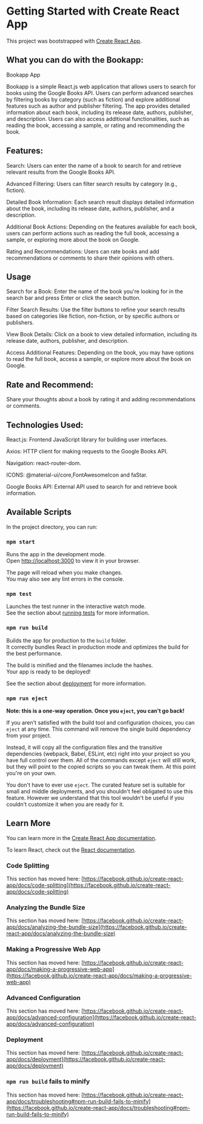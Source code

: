 # Getting Started with Create React App

This project was bootstrapped with [Create React App](https://github.com/facebook/create-react-app).


## What you can do with the Bookapp:
Bookapp App

Bookapp is a simple React.js web application that allows users to search for books using the Google Books API. Users can perform advanced searches by filtering books by category (such as fiction) and explore additional features such as author and publisher filtering. The app provides detailed information about each book, including its release date, authors, publisher, and description. Users can also access additional functionalities, such as reading the book, accessing a sample, or rating and recommending the book.

## Features:
Search: Users can enter the name of a book to search for and retrieve relevant results from the Google Books API.

Advanced Filtering: Users can filter search results by category (e.g., fiction).

Detailed Book Information: Each search result displays detailed information about the book, including its release date, authors, publisher, and a description.

Additional Book Actions: Depending on the features available for each book, users can perform actions such as reading the full book, accessing a sample, or exploring more about the book on Google.

Rating and Recommendations: Users can rate books and add recommendations or comments to share their opinions with others.

## Usage
Search for a Book: Enter the name of the book you're looking for in the search bar and press Enter or click the search button.

Filter Search Results: Use the filter buttons to refine your search results based on categories like fiction, non-fiction, or by specific authors or publishers.

View Book Details: Click on a book to view detailed information, including its release date, authors, publisher, and description.

Access Additional Features: Depending on the book, you may have options to read the full book, access a sample, or explore more about the book on Google.

## Rate and Recommend: 
Share your thoughts about a book by rating it and adding recommendations or comments.

## Technologies Used:
React.js: Frontend JavaScript library for building user interfaces.

Axios: HTTP client for making requests to the Google Books API.

Navigation: react-router-dom.

ICONS: @material-ui/core,FontAwesomeIcon and faStar.

Google Books API: External API used to search for and retrieve book information.

## Available Scripts

In the project directory, you can run:

### `npm start`

Runs the app in the development mode.\
Open [http://localhost:3000](http://localhost:3000) to view it in your browser.

The page will reload when you make changes.\
You may also see any lint errors in the console.

### `npm test`

Launches the test runner in the interactive watch mode.\
See the section about [running tests](https://facebook.github.io/create-react-app/docs/running-tests) for more information.

### `npm run build`

Builds the app for production to the `build` folder.\
It correctly bundles React in production mode and optimizes the build for the best performance.

The build is minified and the filenames include the hashes.\
Your app is ready to be deployed!

See the section about [deployment](https://facebook.github.io/create-react-app/docs/deployment) for more information.

### `npm run eject`

**Note: this is a one-way operation. Once you `eject`, you can't go back!**

If you aren't satisfied with the build tool and configuration choices, you can `eject` at any time. This command will remove the single build dependency from your project.

Instead, it will copy all the configuration files and the transitive dependencies (webpack, Babel, ESLint, etc) right into your project so you have full control over them. All of the commands except `eject` will still work, but they will point to the copied scripts so you can tweak them. At this point you're on your own.

You don't have to ever use `eject`. The curated feature set is suitable for small and middle deployments, and you shouldn't feel obligated to use this feature. However we understand that this tool wouldn't be useful if you couldn't customize it when you are ready for it.

## Learn More

You can learn more in the [Create React App documentation](https://facebook.github.io/create-react-app/docs/getting-started).

To learn React, check out the [React documentation](https://reactjs.org/).

### Code Splitting

This section has moved here: [https://facebook.github.io/create-react-app/docs/code-splitting](https://facebook.github.io/create-react-app/docs/code-splitting)

### Analyzing the Bundle Size

This section has moved here: [https://facebook.github.io/create-react-app/docs/analyzing-the-bundle-size](https://facebook.github.io/create-react-app/docs/analyzing-the-bundle-size)

### Making a Progressive Web App

This section has moved here: [https://facebook.github.io/create-react-app/docs/making-a-progressive-web-app](https://facebook.github.io/create-react-app/docs/making-a-progressive-web-app)

### Advanced Configuration

This section has moved here: [https://facebook.github.io/create-react-app/docs/advanced-configuration](https://facebook.github.io/create-react-app/docs/advanced-configuration)

### Deployment

This section has moved here: [https://facebook.github.io/create-react-app/docs/deployment](https://facebook.github.io/create-react-app/docs/deployment)

### `npm run build` fails to minify

This section has moved here: [https://facebook.github.io/create-react-app/docs/troubleshooting#npm-run-build-fails-to-minify](https://facebook.github.io/create-react-app/docs/troubleshooting#npm-run-build-fails-to-minify)
